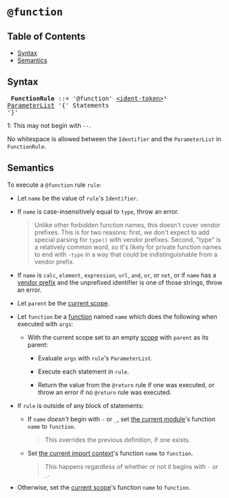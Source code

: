 # `@function`

## Table of Contents

* [Syntax](#syntax)
* [Semantics](#semantics)

## Syntax

<x><pre>
**FunctionRule** ::= '@function' [\<ident-token>]¹ [ParameterList] '{' Statements '}'
</pre></x>

[ParameterList]: ../syntax.md#parameterlist
[\<ident-token>]: https://drafts.csswg.org/css-syntax-3/#ident-token-diagram

1: This may not begin with `--`.

No whitespace is allowed between the `Identifier` and the `ParameterList` in
`FunctionRule`.

## Semantics

To execute a `@function` rule `rule`:

* Let `name` be the value of `rule`'s `Identifier`.

* If `name` is case-insensitively equal to `type`, throw an error.

  > Unlike other forbidden function names, this doesn't cover vendor prefixes.
  > This is for two reasons: first, we don't expect to add special parsing for
  > `type()` with vendor prefixes. Second, "type" is a relatively common word,
  > so it's likely for private function names to end with `-type` in a way that
  > could be indistinguishable from a vendor prefix.

* If `name` is `calc`, `element`, `expression`, `url`, `and`, `or`, or `not`, or
  if `name` has a [vendor prefix] and the unprefixed identifier is one of those
  strings, throw an error.

  [vendor prefix]: ../syntax.md#vendor-prefix

* Let `parent` be the [current scope].

  [current scope]: ../spec.md#scope

* Let `function` be a [function] named `name` which does the following when
  executed with `args`:

  [function]: ../types/functions.md

  * With the current scope set to an empty [scope] with `parent` as its parent:

    * Evaluate `args` with `rule`'s `ParameterList`.

    * Execute each statement in `rule`.

    * Return the value from the `@return` rule if one was executed, or throw an
      error if no `@return` rule was executed.

  [scope]: ../spec.md#scope

* If `rule` is outside of any block of statements:

  * If `name` *doesn't* begin with `-` or `_`, set [the current module]'s
    function `name` to `function`.

    > This overrides the previous definition, if one exists.

  * Set [the current import context]'s function `name` to `function`.

    > This happens regardless of whether or not it begins with `-` or `_`.

  [the current module]: ../spec.md#current-module
  [the current import context]: ../spec.md#current-import-context

* Otherwise, set the [current scope]'s function `name` to `function`.
